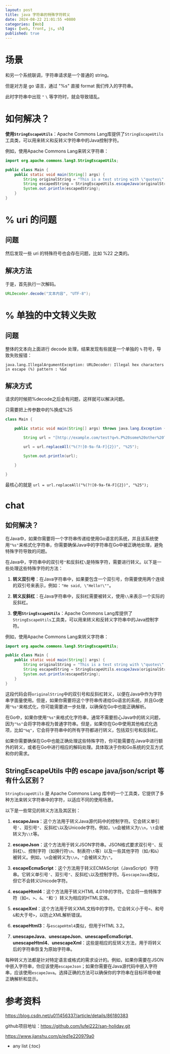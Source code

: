 ```yaml
---
layout: post
title: java 字符串的特殊字符转义
date: 2024-08-22 21:01:55 +0800
categories: [Web]
tags: [web, front, js, sh]
published: true
---
```


# 场景

和另一个系统联调，字符串请求是一个普通的 string。

但是对方是 go 语言，通过 "%s" 直接 format 我们传入的字符串。

此时字符串中出现 `"` `\` 等字符时，就会导致错乱。

# 如何解决？

**使用`StringEscapeUtils`**：Apache Commons Lang库提供了`StringEscapeUtils`工具类，可以用来转义和反转义字符串中的Java控制字符。

例如，使用Apache Commons Lang来转义字符串：

```java
import org.apache.commons.lang3.StringEscapeUtils;

public class Main {
    public static void main(String[] args) {
        String originalString = "This is a test string with \"quotes\" and \\ backslashes.";
        String escapedString = StringEscapeUtils.escapeJava(originalString);
        System.out.println(escapedString);
    }
}
```

# % uri 的问题

## 问题

然后发现一些 uri 的特殊符号也会存在问题，比如 %22 之类的。

## 解决方法

于是，首先执行一次解码。

```java
URLDecoder.decode("文本内容", "UTF-8");
```

# % 单独的中文转义失败

## 问题

整体的文本向上面进行 decode 处理，结果发现有些就是一个单独的 `%` 符号，导致失败报错：

```
java.lang.IllegalArgumentException: URLDecoder: Illegal hex characters in escape (%) pattern : %&d
```

## 解决方式

请求的时候把%decode之后会有问题，这样就可以解决问题。

只需要把上传参数中的%换成%25

```java
class Main {

    public static void main(String[] args) throws java.lang.Exception {

        String url = "[http://example.com/test?q=%.P%20some%20other%20Text](http://example.com/test?q=%.P%20some%20other%20Text)";

        url = url.replaceAll("%(?![0-9a-fA-F]{2})", "%25");

        System.out.println(url);

    }

}
```

最核心的就是 `url = url.replaceAll("%(?![0-9a-fA-F]{2})", "%25");`


# chat

## 如何解决？

在Java中，如果你需要将一个字符串传递给使用Go语言的系统，并且该系统使用`"%s"`来格式化字符串，你需要确保Java中的字符串在Go中被正确地处理，避免特殊字符导致的问题。

在Java中，字符串中的双引号`"`和反斜杠`\`是特殊字符，需要进行转义。以下是一些处理这些特殊字符的方法：

1. **转义双引号**：在Java字符串中，如果要包含一个双引号，你需要使用两个连续的双引号来表示，例如：`"He said, \"Hello!\""`。

2. **转义反斜杠**：在Java字符串中，反斜杠需要被转义，使用`\\`来表示一个实际的反斜杠。

3. **使用`StringEscapeUtils`**：Apache Commons Lang库提供了`StringEscapeUtils`工具类，可以用来转义和反转义字符串中的Java控制字符。

例如，使用Apache Commons Lang来转义字符串：

```java
import org.apache.commons.lang3.StringEscapeUtils;

public class Main {
    public static void main(String[] args) {
        String originalString = "This is a test string with \"quotes\" and \\ backslashes.";
        String escapedString = StringEscapeUtils.escapeJava(originalString);
        System.out.println(escapedString);
    }
}
```

这段代码会将`originalString`中的双引号和反斜杠转义，以便在Java中作为字符串字面量使用。但是，如果你需要将这个字符串传递给Go语言的系统，并且Go使用`"%s"`来格式化，你可能需要进一步处理，以确保在Go中也能正确解析。

在Go中，如果你使用`"%s"`来格式化字符串，通常不需要担心Java中的转义问题，因为`"%s"`会将字符串视为普通字符串。但是，如果你在Go中使用其他格式化选项，比如`"%q"`，它会将字符串中的所有字符都进行转义，包括双引号和反斜杠。

如果你需要确保在Go中也能正确处理这些特殊字符，你可能需要在Java中进行额外的转义，或者在Go中进行相应的解码处理。具体取决于你和Go系统的交互方式和你的需求。

## StringEscapeUtils 中的 escape java/json/script 等有什么区别？

`StringEscapeUtils` 是 Apache Commons Lang 库中的一个工具类，它提供了多种方法来转义字符串中的字符，以适应不同的使用场景。

以下是一些常见的转义方法及其区别：

1. **escapeJava**：这个方法用于转义Java源代码中的控制字符。它会转义单引号`'`、双引号`"`、反斜杠`\`以及Unicode字符。例如，`\n`会被转义为`\\n`，`\t`会被转义为`\\t`等。

2. **escapeJson**：这个方法用于转义JSON字符串。JSON格式要求双引号`"`、反斜杠`\`、控制字符（如换行符`\n`、制表符`\t`等）以及一些其他字符（如`/`和`&`）被转义。例如，`\n`会被转义为`\\n`，`"`会被转义为`\"`。

3. **escapeEcmaScript**：这个方法用于转义ECMAScript（JavaScript）字符串。它转义单引号`'`、双引号`"`、反斜杠`\`以及控制字符。与`escapeJava`类似，但它不会转义Unicode字符。

4. **escapeHtml4**：这个方法用于转义HTML 4.01中的字符。它会将一些特殊字符（如`<`、`>`、`&`、`"`和`'`）转义为相应的HTML实体。

5. **escapeXml**：这个方法用于转义XML文档中的字符。它会转义小于号`<`、和号`&`和大于号`>`，以防止XML解析错误。

6. **escapeHtml3**：与`escapeHtml4`类似，但用于HTML 3.2。

7. **unescapeJava**、**unescapeJson**、**unescapeEcmaScript**、**unescapeHtml4**、**unescapeXml**：这些是相应的反转义方法，用于将转义后的字符串恢复为原始字符串。

每种转义方法都是针对特定语言或格式的需求设计的。例如，如果你需要在JSON中嵌入字符串，你应该使用`escapeJson`；如果你需要在Java源代码中嵌入字符串，应该使用`escapeJava`。选择正确的方法可以确保你的字符串在目标环境中被正确解析和显示。







# 参考资料

https://blog.csdn.net/u011456337/article/details/86180383

github项目地址：https://github.com/lufei222/san-holiday.git

https://www.jianshu.com/p/ed1e220979a0

* any list
{:toc}